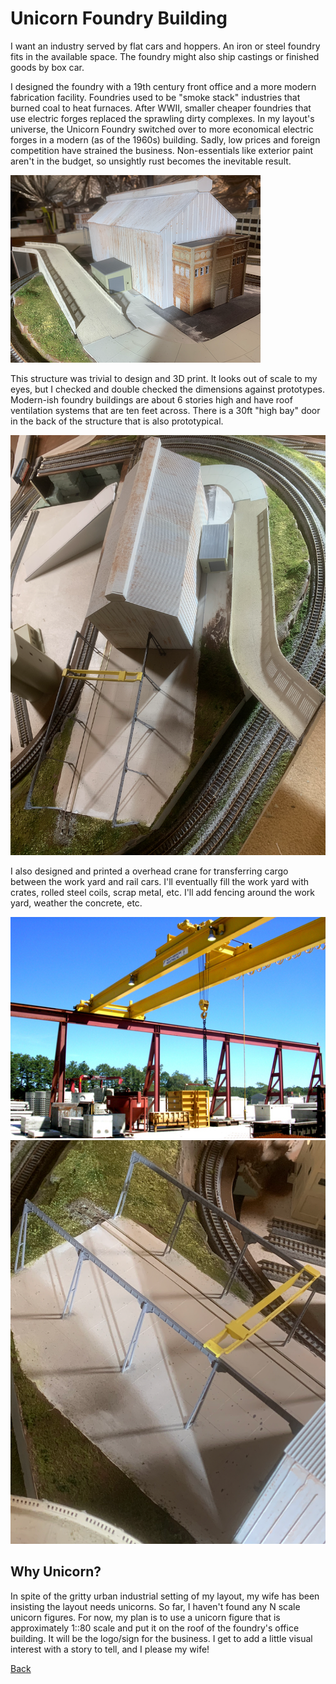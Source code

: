 # Unicorn Foundry Building

I want an industry served by flat cars and hoppers. An iron or steel foundry fits in the available space. The foundry might also ship castings or finished goods by box car.

I designed the foundry with a 19th century front office and a more modern fabrication facility. Foundries used to be "smoke stack" industries that burned coal to heat furnaces. After WWII, smaller cheaper foundries that use electric forges replaced the sprawling dirty complexes. In my layout's universe, the Unicorn Foundry switched over to more economical electric forges in a modern (as of the 1960s) building. Sadly, low prices and foreign competition have strained the business. Non-essentials like exterior paint aren't in the budget, so unsightly rust becomes the inevitable result.

![Small image](buildingFoundrySmall.png)

This structure was trivial to design and 3D print. It looks out of scale to my eyes, but I checked and double checked the dimensions against prototypes. Modern-ish foundry buildings are about 6 stories high and have roof ventilation systems that are ten feet across. There is a 30ft "high bay" door in the back of the structure that is also prototypical.

![](buildingFoundryBack.png)

I also designed and printed a overhead crane for transferring cargo between the work yard and rail cars. I'll eventually fill the work yard with crates, rolled steel coils, scrap metal, etc. I'll add fencing around the work yard, weather the concrete, etc.

![](overheadCrane01.jpeg) ![](buildingFoundryOverheadCraneSmall.png)

## Why Unicorn?

In spite of the gritty urban industrial setting of my layout, my wife has been insisting the layout needs unicorns. So far, I haven't found any N scale unicorn figures. For now, my plan is to use a unicorn figure that is approximately 1::80 scale and put it on the roof of the foundry's office building. It will be the logo/sign for the business. I get to add a little visual interest with a story to tell, and I please my wife!

[Back](https://nscale4by8.github.io/nscale4x8/)
